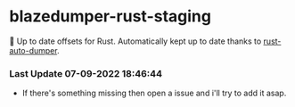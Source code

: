 # blazedumper-rust-staging

🚀 Up to date offsets for Rust. Automatically kept up to date thanks to [rust-auto-dumper](https://github.com/Akandesh/rust-auto-dumper).


### Last Update 07-09-2022 18:46:44
- If there's something missing then open a issue and i'll try to add it asap.